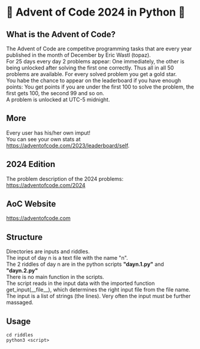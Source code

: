 # 🎁 Advent of Code 2024 in Python 🎄

## What is the Advent of Code?
The Advent of Code are competitve programming tasks that are every year published in the month of December by Eric Wastl (topaz).  
For 25 days every day 2 problems appear: One immediately, the other is being unlocked after solving the first one correctly. Thus all in all 50 problems are available. For every solved problem you get a gold star.  
You habe the chance to appear on the leaderboard if you have enough points: You get points if you are under the first 100 to solve the problem, the first gets 100, the second 99 and so on.  
A problem is unlocked at UTC-5 midnight.  

## More
Every user has his/her own imput!  
You can see your own stats at https://adventofcode.com/2023/leaderboard/self.  

## 2024 Edition
The problem description of the 2024 problems:  
https://adventofcode.com/2024

## AoC Website
https://adventofcode.com

## Structure
Directories are inputs and riddles.  
The input of day n is a text file with the name "n".  
The 2 riddles of day n are in the python scripts __"dayn.1.py"__ and __"dayn.2.py"__  
There is no main function in the scripts.  
The script reads in the input data with the imported function get_input(\_\_file__), which determines the right input file from the file name. The input is a list of strings (the lines). Very often the input must be further massaged.  

## Usage
```
cd riddles
python3 <script>
```

